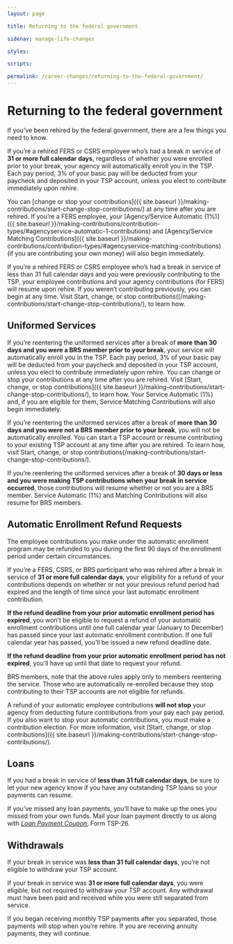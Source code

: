 ```yaml
---
layout: page

title: Returning to the federal government

sidenav: manage-life-changes

styles:

scripts:

permalink: /career-changes/returning-to-the-federal-government/
---
```


# Returning to the federal government

If you've been rehired by the federal government, there are a few things you need to know.

If you’re a rehired FERS or CSRS employee who’s had a break in service of **31 or more full calendar days**, regardless of whether you were enrolled prior to your break, your agency will automatically enroll you in the TSP. Each pay period, 3% of your basic pay will be deducted from your paycheck and deposited in your TSP account, unless you elect to contribute immediately upon rehire.

You can [change or stop your contributions]({{ site.baseurl }}/making-contributions/start-change-stop-contributions/) at any time after you are rehired. If you’re a FERS employee, your [Agency/Service Automatic (1%)]({{ site.baseurl }}/making-contributions/contribution-types/#agencyservice-automatic-1-contributions) and [Agency/Service Matching Contributions]({{ site.baseurl }}/making-contributions/contribution-types/#agencyservice-matching-contributions) (if you are contributing your own money) will also begin immediately.

If you’re a rehired FERS or CSRS employee who’s had a break in service of less than 31 full calendar days and you were previously contributing to the TSP, your employee contributions and your agency contributions (for FERS) will resume upon rehire. If you weren’t contributing previously, you can begin at any time. Visit Start, change, or stop contributions((/making-contributions/start-change-stop-contributions/), to learn how.

## Uniformed Services

If you’re reentering the uniformed services after a break of **more than 30 days and you were a BRS member prior to your break**, your service will automatically enroll you in the TSP. Each pay period, 3% of your basic pay will be deducted from your paycheck and deposited in your TSP account, unless you elect to contribute immediately upon rehire. You can change or stop your contributions at any time after you are rehired. Visit [Start, change, or stop contributions]({{ site.baseurl }}/making-contributions/start-change-stop-contributions/), to learn how. Your Service Automatic (1%) and, if you are eligible for them, Service Matching Contributions will also begin immediately.

If you’re reentering the uniformed services after a break of **more than 30 days and you were not a BRS member prior to your break**, you will not be automatically enrolled. You can start a TSP account or resume contributing to your existing TSP account at any time after you are rehired. To learn how, visit Start, change, or stop contributions(/making-contributions/start-change-stop-contributions/).

If you’re reentering the uniformed services after a break of **30 days or less and you were making TSP contributions when your break in service occurred**, those contributions will resume whether or not you are a BRS member. Service Automatic (1%) and Matching Contributions will also resume for BRS members.

## Automatic Enrollment Refund Requests

The employee contributions you make under the automatic enrollment program may be refunded to you during the first 90 days of the enrollment period under certain circumstances.

If you’re a FERS, CSRS, or BRS participant who was rehired after a break in service of **31 or more full calendar days**, your eligibility for a refund of your contributions depends on whether or not your previous refund period had expired and the length of time since your last automatic enrollment contribution.

**If the refund deadline from your prior automatic enrollment period has expired**, you won’t be eligible to request a refund of your automatic enrollment contributions until one full calendar year (January to December) has passed since your last automatic enrollment contribution. If one full calendar year has passed, you’ll be issued a new refund deadline date.

**If the refund deadline from your prior automatic enrollment period has not expired**, you’ll have up until that date to request your refund.

BRS members, note that the above rules apply only to members reentering the service. Those who are automatically re-enrolled because they stop contributing to their TSP accounts are not eligible for refunds.

A refund of your automatic employee contributions **will not stop** your agency from deducting future contributions from your pay each pay period. If you also want to stop your automatic contributions, you must make a contribution election. For more information, visit [Start, change, or stop contributions]({{ site.baseurl }}/making-contributions/start-change-stop-contributions/).

## Loans

If you had a break in service of **less than 31 full calendar days**, be sure to let your new agency know if you have any outstanding TSP loans so your payments can resume.

If you’ve missed any loan payments, you’ll have to make up the ones you missed from your own funds. Mail your loan payment directly to us along with [*Loan Payment Coupon*](#), Form TSP-26.

## Withdrawals

If your break in service was **less than 31 full calendar days**, you’re not eligible to withdraw your TSP account.

If your break in service was **31 or more full calendar days**, you were eligible, but not required to withdraw your TSP account. Any withdrawal must have been paid and received while you were still separated from service.

If you began receiving monthly TSP payments after you separated, those payments will stop when you’re rehire. If you are receiving annuity payments, they will continue.


<!-- CONTENT END -->
